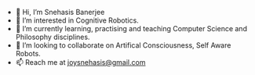 - 👋 Hi, I’m Snehasis Banerjee
- 👀 I’m interested in Cognitive Robotics.
- 🌱 I’m currently learning, practising and teaching Computer Science and Philosophy disciplines.
- 💞️ I’m looking to collaborate on Artifical Consciousness, Self Aware Robots.
- 📫 Reach me at joysnehasis@gmail.com
